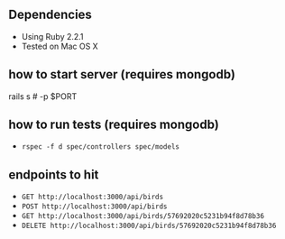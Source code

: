 ## Dependencies
* Using Ruby 2.2.1
* Tested on Mac OS X

## how to start server (requires mongodb)
rails s # -p $PORT

## how to run tests (requires mongodb)
* `rspec -f d spec/controllers spec/models`

## endpoints to hit

* `GET http://localhost:3000/api/birds`
* `POST http://localhost:3000/api/birds`
* `GET http://localhost:3000/api/birds/57692020c5231b94f8d78b36`
* `DELETE http://localhost:3000/api/birds/57692020c5231b94f8d78b36`
